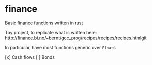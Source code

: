 # finance

Basic finance functions written in rust

Toy project, to replicate what is written here:
http://finance.bi.no/~bernt/gcc_prog/recipes/recipes/recipes.htmlgit

In particular, have most functions generic over `Float`s

[x] Cash flows
[ ] Bonds
